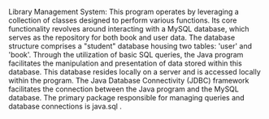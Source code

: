Library Management System:
This program operates by leveraging a collection of classes designed to perform various functions. Its core functionality revolves around interacting with a MySQL database, which serves as the repository for both book and user data. The database structure comprises a "student" database housing two tables: 'user' and 'book'. Through the utilization of basic SQL queries, the Java program facilitates the manipulation and presentation of data stored within this database. This database resides locally on a server and is accessed locally within the program. The Java Database Connectivity (JDBC) framework facilitates the connection between the Java program and the MySQL database. The primary package responsible for managing queries and database connections is java.sql .  

